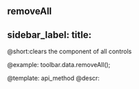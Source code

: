 removeAll
---
sidebar_label: 
title: 
---          

@short:clears the component of all controls



@example:
toolbar.data.removeAll();

@template: api_method
@descr: